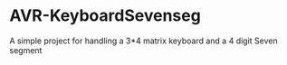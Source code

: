 # AVR-KeyboardSevenseg
A simple project for handling a 3*4 matrix keyboard and a 4 digit Seven segment
